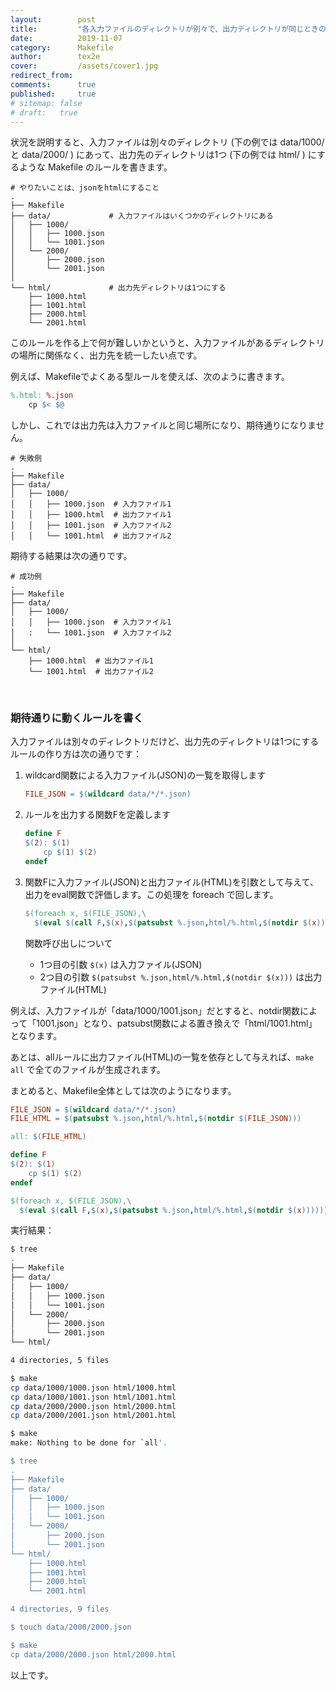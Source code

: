 ```yaml
---
layout:        post
title:         "各入力ファイルのディレクトリが別々で、出力ディレクトリが同じときのMakefileルールの書き方"
date:          2019-11-07
category:      Makefile
author:        tex2e
cover:         /assets/cover1.jpg
redirect_from:
comments:      true
published:     true
# sitemap: false
# draft:   true
---
```


状況を説明すると、入力ファイルは別々のディレクトリ (下の例では data/1000/ と data/2000/ ) にあって、出力先のディレクトリは1つ (下の例では html/ ) にするような Makefile のルールを書きます。

```
# やりたいことは、jsonをhtmlにすること
.
├── Makefile
├── data/             # 入力ファイルはいくつかのディレクトリにある
│   ├── 1000/
│   │   ├── 1000.json
│   │   └── 1001.json
│   └── 2000/
│       ├── 2000.json
│       └── 2001.json
│
└── html/             # 出力先ディレクトリは1つにする
    ├── 1000.html
    ├── 1001.html
    ├── 2000.html
    └── 2001.html
```

このルールを作る上で何が難しいかというと、入力ファイルがあるディレクトリの場所に関係なく、出力先を統一したい点です。

例えば、Makefileでよくある型ルールを使えば、次のように書きます。

```makefile
%.html: %.json
	cp $< $@
```

しかし、これでは出力先は入力ファイルと同じ場所になり、期待通りになりません。

```
# 失敗例
.
├── Makefile
├── data/
│   ├── 1000/
│   │   ├── 1000.json  # 入力ファイル1
│   │   ├── 1000.html  # 出力ファイル1
│   │   ├── 1001.json  # 入力ファイル2
│   │   └── 1001.html  # 出力ファイル2
```

期待する結果は次の通りです。

```
# 成功例
.
├── Makefile
├── data/
│   ├── 1000/
│   │   ├── 1000.json  # 入力ファイル1
│   :   └── 1001.json  # 入力ファイル2
│
└── html/
    ├── 1000.html  # 出力ファイル1
    └── 1001.html  # 出力ファイル2
```

<br>

### 期待通りに動くルールを書く

入力ファイルは別々のディレクトリだけど、出力先のディレクトリは1つにするルールの作り方は次の通りです：

1. wildcard関数による入力ファイル(JSON)の一覧を取得します

    ```makefile
    FILE_JSON = $(wildcard data/*/*.json)
    ```

2. ルールを出力する関数Fを定義します

    ```makefile
    define F
    $(2): $(1)
    	cp $(1) $(2)
    endef
    ```

3. 関数Fに入力ファイル(JSON)と出力ファイル(HTML)を引数として与えて、出力をeval関数で評価します。この処理を foreach で回します。

    ```makefile
    $(foreach x, $(FILE_JSON),\
      $(eval $(call F,$(x),$(patsubst %.json,html/%.html,$(notdir $(x))))))
    ```

    関数呼び出しについて
    - 1つ目の引数 `$(x)` は入力ファイル(JSON)
    - 2つ目の引数 `$(patsubst %.json,html/%.html,$(notdir $(x)))` は出力ファイル(HTML)

例えば、入力ファイルが「data/1000/1001.json」だとすると、notdir関数によって「1001.json」となり、patsubst関数による置き換えで「html/1001.html」となります。

あとは、allルールに出力ファイル(HTML)の一覧を依存として与えれば、`make all` で全てのファイルが生成されます。

まとめると、Makefile全体としては次のようになります。

```makefile
FILE_JSON = $(wildcard data/*/*.json)
FILE_HTML = $(patsubst %.json,html/%.html,$(notdir $(FILE_JSON)))

all: $(FILE_HTML)

define F
$(2): $(1)
	cp $(1) $(2)
endef

$(foreach x, $(FILE_JSON),\
  $(eval $(call F,$(x),$(patsubst %.json,html/%.html,$(notdir $(x))))))
```


実行結果：

```bash
$ tree
.
├── Makefile
├── data/
│   ├── 1000/
│   │   ├── 1000.json
│   │   └── 1001.json
│   └── 2000/
│       ├── 2000.json
│       └── 2001.json
└── html/

4 directories, 5 files

$ make
cp data/1000/1000.json html/1000.html
cp data/1000/1001.json html/1001.html
cp data/2000/2000.json html/2000.html
cp data/2000/2001.json html/2001.html

$ make
make: Nothing to be done for `all'.

$ tree
.
├── Makefile
├── data/
│   ├── 1000/
│   │   ├── 1000.json
│   │   └── 1001.json
│   └── 2000/
│       ├── 2000.json
│       └── 2001.json
└── html/
    ├── 1000.html
    ├── 1001.html
    ├── 2000.html
    └── 2001.html

4 directories, 9 files

$ touch data/2000/2000.json

$ make
cp data/2000/2000.json html/2000.html
```

以上です。
